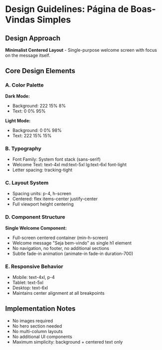 # Design Guidelines: Página de Boas-Vindas Simples

## Design Approach
**Minimalist Centered Layout** - Single-purpose welcome screen with focus on the message itself.

## Core Design Elements

### A. Color Palette
**Dark Mode:**
- Background: 222 15% 8%
- Text: 0 0% 95%

**Light Mode:**
- Background: 0 0% 98%
- Text: 222 15% 15%

### B. Typography
- Font Family: System font stack (sans-serif)
- Welcome Text: text-4xl md:text-5xl lg:text-6xl font-light
- Letter spacing: tracking-tight

### C. Layout System
- Spacing units: p-4, h-screen
- Centered: flex items-center justify-center
- Full viewport height centering

### D. Component Structure
**Single Welcome Component:**
- Full-screen centered container (min-h-screen)
- Welcome message "Seja bem-vindo" as single h1 element
- No navigation, no footer, no additional sections
- Subtle fade-in animation (animate-in fade-in duration-700)

### E. Responsive Behavior
- Mobile: text-4xl, p-4
- Tablet: text-5xl
- Desktop: text-6xl
- Maintains center alignment at all breakpoints

## Implementation Notes
- No images required
- No hero section needed
- No multi-column layouts
- No additional UI components
- Maximum simplicity: background + centered text only